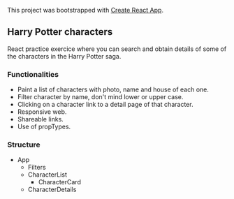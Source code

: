This project was bootstrapped with [Create React App](https://github.com/facebook/create-react-app).

## Harry Potter characters
React practice exercice where you can search and obtain details of some of the characters in the Harry Potter saga.

### Functionalities
- Paint a list of characters with photo, name and house of each one.
- Filter character by name, don't mind lower or upper case.
- Clicking on a character link to a detail page of that character.
- Responsive web.
- Shareable links.
- Use of propTypes.

### Structure
- App
   - Filters
   - CharacterList
        - CharacterCard
   - CharacterDetails

